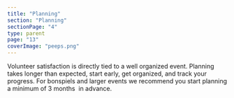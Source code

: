 ```yaml
---
title: "Planning"
section: "Planning"
sectionPage: "4"
type: parent
page: "13"
coverImage: "peeps.png"
---
```


Volunteer satisfaction is directly tied to a well organized event. Planning takes longer than expected, start early, get organized, and track your progress. For bonspiels and larger events we recommend you start planning a minimum of 3 months  in advance.
